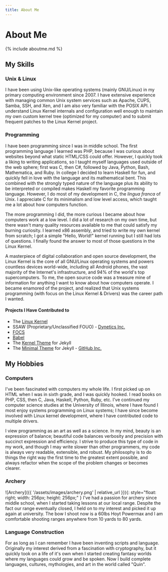 ```yaml
---
title: About Me
---
```

# About Me
{% include aboutme.md %}

## My Skills
### Unix & Linux
I have been using Unix-like operating systems (mainly GNU/Linux) in my primary computing environment since 2007.  I have extensive experience with managing common Unix system services such as Apache, CUPS, Samba, SSH, and Xen, and I am also very familiar with the POSIX API.  I understand Linux Kernel internals and configuration well enough to maintain my own custom kernel tree (optimized for my computer) and to submit frequent patches to the Linux Kernel project.

### Programming
I have been programming since I was in middle school.  The first programming language I learned was PHP, because I was curious about websites beyond what static HTML/CSS could offer.  However, I quickly took a liking to writing applications, so I taught myself languages used outside of the web sphere; first was C, then C#, followed by Java, Python, Bash, Mathematica, and Ruby.  In college I decided to learn Haskell for fun, and quickly fell in love with the language and its mathematical bent.  This combined with the strongly typed nature of the language plus its ability to be interpreted or compiled makes Haskell my favorite programming language.  However, I do most of my development in C, the *lingua franca* of Unix.  I appreciate C for its minimalism and low level access, which taught me a lot about how computers function.

The more programming I did, the more curious I became about how computers work at a low level.  I did a lot of research on my own time, but there wasn't many quality resources available to me that could satisfy my burning curiosity.  I learned x86 assembly, and tried to write my own kernel from scratch; I got a simple "Hello, World!" kernel running but I still had lots of questions.  I finally found the answer to most of those questions in the Linux Kernel.

A masterpiece of digital collaboration and open source development, the Linux Kernel is the core of all GNU/Linux operating systems and powers countless devices world-wide, including all Android phones, the vast majority of the Internet's infrastructure, and 94% of the world's top supercomputers.  To me, the open source code was a treasure mine of information for anything I want to know about how computers operate.  I became enamored of the project, and realized that Unix systems programming (with focus on the Linux Kernel & Drivers) was the career path I wanted.

#### Projects I Have Contributed to
* The [Linux Kernel](https://www.kernel.org)
* SSAW (Proprietary/Unclassified FOUO) - [Dynetics Inc.](https://www.dynetics.com)
* [FOCS](https://quytelda.github.io/focs)
* [Babel](https://github.com/quytelda/babel)
* The [Kernel Theme](https://github.com/quytelda/jekyll-theme-kernel) for Jekyll
* The [Minimal Theme](https://pages-themes.github.io/minimal) for Jekyll - [GitHub Inc.](https://github.com)

## My Hobbies
### Computers
I've been fascinated with computers my whole life. I first picked up on HTML when I was in sixth grade, and I was quickly hooked. I read books on PHP, CSS, then C, Java, Haskell, Python, Ruby, etc. I've continued my computer science studies at the University of Illinois, where I have found I most enjoy systems programming on Linux systems; I have since become involved with Linux kernel development, where I have contributed code to multiple drivers.

I view programming as an art as well as a science.  In my mind, beauty is an expression of balance; beautiful code balances verbosity and precision with succinct expression and efficiency.  I strive to produce this type of code in my work, and though I may write slower than other programmers, my code is always very readable, extensible, and robust.  My philosophy is to do things the right way the first time to the greatest extent possible, and always refactor when the scope of the problem changes or becomes clearer.

### Archery
![Archery]({{ '/assets/images/archery.png' | relative_url }}){: style="float: right; width: 256px; height: 256px;" }
I've had a passion for archery since middle school, when I started taking lessons at our local range. Despite the fact our range eventually closed, I held on to my interest and picked it up again at university.  The bow I shoot now is a 60lbs Hoyt Powermax and I am comfortable shooting ranges anywhere from 10 yards to 80 yards.

### Language Construction
For as long as I can remember I have been inventing scripts and language. Originally my interest derived from a fascination with cryptography, but it quickly took on a life of it's own when I started creating fantasy worlds where my languages could grow and be spoken. Now I build complete languages, cultures, mythologies, and art in the world called "Quin".
